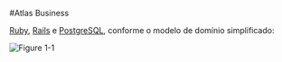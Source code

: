 #Atlas Business

[Ruby](https://www.ruby-lang.org/pt/), [Rails](http://www.rubyonrails.com.br/) e [PostgreSQL](http://www.postgresql.org/), conforme o modelo de domínio  simplificado:

![Figure 1-1](https://raw.github.com/theorenck/atlas_bussiness/master/docs/erd.png "Modelo de Domínio")

